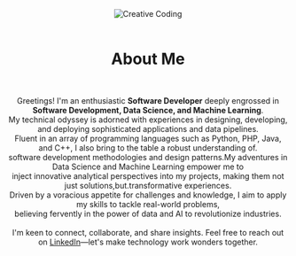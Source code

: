 <div align="center">
<img src="code.jpg" alt="Creative Coding"><br><br>
<h1>About Me</h1><br>
<p>
        Greetings! I'm an enthusiastic <strong>Software Developer</strong> deeply engrossed in <strong>Software Development, Data Science, and Machine Learning</strong>.<br> 
        My technical odyssey is adorned with experiences in designing, developing, and deploying sophisticated applications and data pipelines.<br>Fluent in an array of
        programming languages such as Python, PHP, Java, and C++, I also bring to the table a robust understanding of.<br>software development methodologies and design   
        patterns.My adventures in Data Science and Machine Learning empower me to <br> inject innovative analytical perspectives into my projects, making them not just 
       solutions,but.transformative experiences.<br>  Driven by a voracious appetite for challenges and knowledge, I aim to apply my skills to tackle real-world problems,<br>  believing fervently in the power of data and AI to revolutionize industries.<br><br>
I'm keen to connect, collaborate, and share insights. Feel free to reach out on <a href="https://www.linkedin.com/in/agere-joseph-461743197/">LinkedIn</a>—let's make technology work wonders together.<br><br>
</p>
</div>
 
 
[website]: https://www.linkedin.com/in/agere-joseph-461743197/
